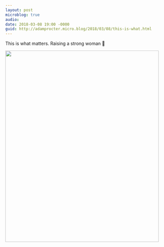 ```yaml
---
layout: post
microblog: true
audio: 
date: 2018-03-08 19:00 -0000
guid: http://adamprocter.micro.blog/2018/03/08/this-is-what.html
---
```

This is what matters. Raising a strong woman 💪

<img src="http://discursive.adamprocter.co.uk/uploads/2018/cca7859d06.jpg" width="480" height="600" />
